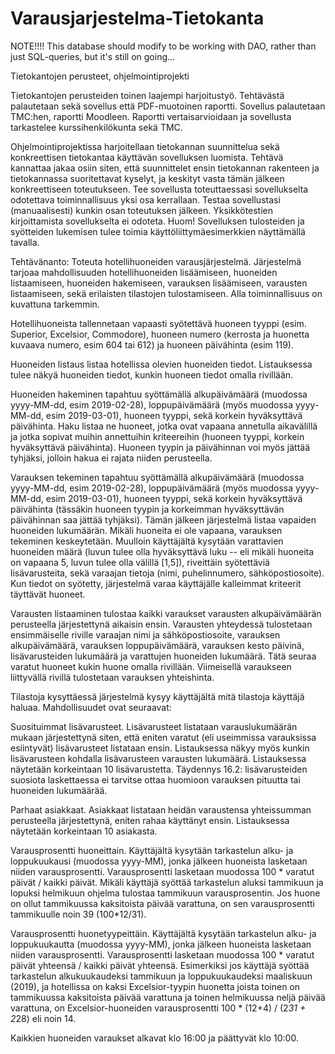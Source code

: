 # Varausjarjestelma-Tietokanta

NOTE!!!! This database should modify to be working with DAO, rather than just SQL-queries, but it's still on going...

Tietokantojen perusteet, ohjelmointiprojekti

Tietokantojen perusteiden toinen laajempi harjoitustyö. Tehtävästä palautetaan sekä sovellus että PDF-muotoinen raportti. Sovellus palautetaan TMC:hen, raportti Moodleen. Raportti vertaisarvioidaan ja sovellusta tarkastelee kurssihenkilökunta sekä TMC.

Ohjelmointiprojektissa harjoitellaan tietokannan suunnittelua sekä konkreettisen tietokantaa käyttävän sovelluksen luomista. Tehtävä kannattaa jakaa osiin siten, että suunnittelet ensin tietokannan rakenteen ja tietokannassa suoritettavat kyselyt, ja keskityt vasta tämän jälkeen konkreettiseen toteutukseen. Tee sovellusta toteuttaessasi sovellukselta odotettava toiminnallisuus yksi osa kerrallaan. Testaa sovellustasi (manuaalisesti) kunkin osan toteutuksen jälkeen. Yksikkötestien kirjoittamista sovellukselta ei odoteta. Huom! Sovelluksen tulosteiden ja syötteiden lukemisen tulee toimia käyttöliittymäesimerkkien näyttämällä tavalla.

Tehtävänanto: Toteuta hotellihuoneiden varausjärjestelmä. Järjestelmä tarjoaa mahdollisuuden hotellihuoneiden lisäämiseen, huoneiden listaamiseen, huoneiden hakemiseen, varauksen lisäämiseen, varausten listaamiseen, sekä erilaisten tilastojen tulostamiseen. Alla toiminnallisuus on kuvattuna tarkemmin.

Hotellihuoneista tallennetaan vapaasti syötettävä huoneen tyyppi (esim. Superior, Excelsior, Commodore), huoneen numero (kerrosta ja huonetta kuvaava numero, esim 604 tai 612) ja huoneen päivähinta (esim 119). 

Huoneiden listaus listaa hotellissa olevien huoneiden tiedot. Listauksessa tulee näkyä huoneiden tiedot, kunkin huoneen tiedot omalla rivillään.

Huoneiden hakeminen tapahtuu syöttämällä alkupäivämäärä (muodossa yyyy-MM-dd, esim 2019-02-28), loppupäivämäärä (myös muodossa yyyy-MM-dd, esim 2019-03-01), huoneen tyyppi, sekä korkein hyväksyttävä päivähinta. Haku listaa ne huoneet, jotka ovat vapaana annetulla aikavälillä ja jotka sopivat muihin annettuihin kriteereihin (huoneen tyyppi, korkein hyväksyttävä päivähinta). Huoneen tyypin ja päivähinnan voi myös jättää tyhjäksi, jolloin hakua ei rajata niiden perusteella. 

Varauksen tekeminen tapahtuu syöttämällä alkupäivämäärä (muodossa yyyy-MM-dd, esim 2019-02-28), loppupäivämäärä (myös muodossa yyyy-MM-dd, esim 2019-03-01), huoneen tyyppi, sekä korkein hyväksyttävä päivähinta (tässäkin huoneen tyypin ja korkeimman hyväksyttävän päivähinnan saa jättää tyhjäksi). Tämän jälkeen järjestelmä listaa vapaiden huoneiden lukumäärän. Mikäli huoneita ei ole vapaana, varauksen tekeminen keskeytetään. Muulloin käyttäjältä kysytään varattavien huoneiden määrä (luvun tulee olla hyväksyttävä luku -- eli mikäli huoneita on vapaana 5, luvun tulee olla välillä [1,5]), riveittäin syötettäviä lisävarusteita, sekä varaajan tietoja (nimi, puhelinnumero, sähköpostiosoite). Kun tiedot on syötetty, järjestelmä varaa käyttäjälle kalleimmat kriteerit täyttävät huoneet.

Varausten listaaminen tulostaa kaikki varaukset varausten alkupäivämäärän perusteella järjestettynä aikaisin ensin. Varausten yhteydessä tulostetaan ensimmäiselle riville varaajan nimi ja sähköpostiosoite, varauksen alkupäivämäärä, varauksen loppupäivämäärä, varauksen kesto päivinä, lisävarusteiden lukumäärä ja varattujen huoneiden lukumäärä. Tätä seuraa varatut huoneet kukin huone omalla rivillään. Viimeisellä varaukseen liittyvällä rivillä tulostetaan varauksen yhteishinta. 

Tilastoja kysyttäessä järjestelmä kysyy käyttäjältä mitä tilastoja käyttäjä haluaa. Mahdollisuudet ovat seuraavat:

Suosituimmat lisävarusteet. Lisävarusteet listataan varauslukumäärän mukaan järjestettynä siten, että eniten varatut (eli useimmissa varauksissa esiintyvät) lisävarusteet listataan ensin. Listauksessa näkyy myös kunkin lisävarusteen kohdalla lisävarusteen varausten lukumäärä. Listauksessa näytetään korkeintaan 10 lisävarustetta. Täydennys 16.2: lisävarusteiden suosiota laskettaessa ei tarvitse ottaa huomioon varauksen pituutta tai huoneiden lukumäärää.

Parhaat asiakkaat. Asiakkaat listataan heidän varaustensa yhteissumman perusteella järjestettynä, eniten rahaa käyttänyt ensin. Listauksessa näytetään korkeintaan 10 asiakasta.

Varausprosentti huoneittain.  Käyttäjältä kysytään tarkastelun alku- ja loppukuukausi (muodossa yyyy-MM), jonka jälkeen huoneista lasketaan niiden varausprosentti. Varausprosentti lasketaan muodossa 100 * varatut päivät / kaikki päivät. Mikäli käyttäjä syöttää tarkastelun aluksi tammikuun ja lopuksi helmikuun ohjelma tulostaa tammikuun varausprosentin. Jos huone on ollut tammikuussa kaksitoista päivää varattuna, on sen varausprosentti tammikuulle noin 39 (100*12/31).

Varausprosentti huonetyypeittäin. Käyttäjältä kysytään tarkastelun alku- ja loppukuukautta (muodossa yyyy-MM), jonka jälkeen huoneista lasketaan niiden varausprosentti. Varausprosentti lasketaan muodossa 100 * varatut päivät yhteensä / kaikki päivät yhteensä. Esimerkiksi jos käyttäjä syöttää tarkastelun alkukuukaudeksi tammikuun ja loppukuukaudeksi maaliskuun (2019), ja hotellissa on kaksi Excelsior-tyypin huonetta joista toinen on tammikuussa kaksitoista päivää varattuna ja toinen helmikuussa neljä päivää varattuna, on Excelsior-huoneiden varausprosentti 100 * (12+4) / (2*31 + 2*28) eli noin 14.

Kaikkien huoneiden varaukset alkavat klo 16:00 ja päättyvät klo 10:00.
